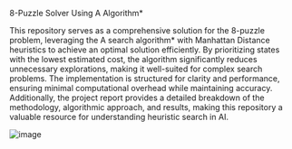 8-Puzzle Solver Using A Algorithm*


This repository serves as a comprehensive solution for the 8-puzzle problem, leveraging the A search algorithm* with Manhattan Distance heuristics to achieve an optimal solution efficiently. By prioritizing states with the lowest estimated cost, the algorithm significantly reduces unnecessary explorations, making it well-suited for complex search problems. The implementation is structured for clarity and performance, ensuring minimal computational overhead while maintaining accuracy. Additionally, the project report provides a detailed breakdown of the methodology, algorithmic approach, and results, making this repository a valuable resource for understanding heuristic search in AI.

![image](https://github.com/user-attachments/assets/7fd8f9e0-c38b-40c3-8e50-d06bc8577c54)
